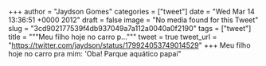 
+++
author = "Jaydson Gomes"
categories = ["tweet"]
date = "Wed Mar 14 13:36:51 +0000 2012"
draft = false
image = "No media found for this Tweet"
slug = "3cd902177539f4db937049a7a112a0040a0f2190"
tags = ["tweet"]
title = """Meu filho hoje no carro p..."""
tweet = true
tweet_url = "https://twitter.com/jaydson/status/179924053749014529"
+++
Meu filho hoje no carro pra mim: 'Oba! Parque aquático papai"
